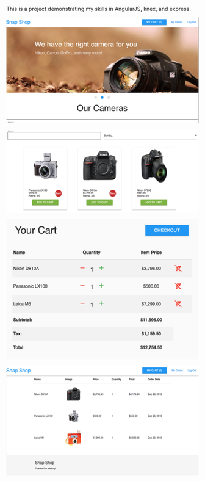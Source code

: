 This is a project demonstrating my skills in AngularJS, knex, and express.

![Home View1](./images/home.png)

![Home View2](./images/home2.png)


![Cart View](./images/cart.png)


![Orders View](./images/orders.png)
